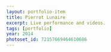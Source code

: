 ```yaml
---
layout: portfolio-item
title: Pierrot Lunaire
excerpt: Live performance and videos.
tags: [portfolio]
year: 2014
photoset_id: 72157669464610686
---
```

